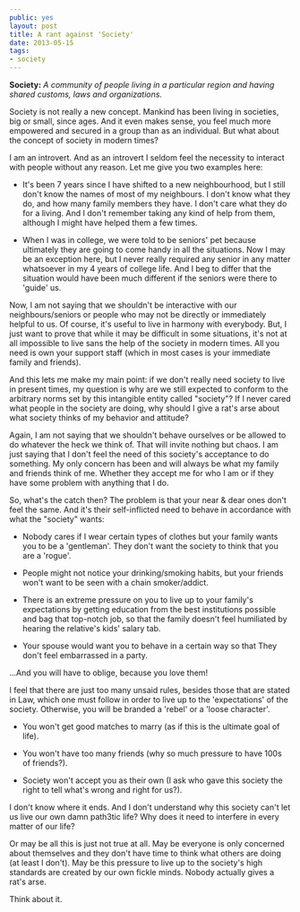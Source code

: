 ```yaml
---
public: yes
layout: post
title: A rant against 'Society'
date: 2013-05-15
tags: 
- society 
---
```


**Society:** _A community of people living in a particular region and having shared customs, laws and organizations._

Society is not really a new concept. Mankind has been living in societies, big or small, since ages. And it even makes sense, you feel much more empowered and secured in a group than as an individual. But what about the concept of society in modern times?

I am an introvert. And as an introvert I seldom feel the necessity to interact with people without any reason. Let me give you two examples here:

- It's been 7 years since I have shifted to a new neighbourhood, but I still don't know the names of most of my neighbours. I don't know what they do, and how many family members they have. I don't care what they do for a living. And I don't remember taking any kind of help from them, although I might have helped them a few times.

- When I was in college, we were told to be seniors' pet because ultimately they are going to come handy in all the situations. Now I may be an exception here, but I never really required any senior in any matter whatsoever in my 4 years of college life. And I beg to differ that the situation would have been much different if the seniors were there to 'guide' us.

Now, I am not saying that we shouldn't be interactive with our neighbours/seniors or people who may not be directly or immediately helpful to us. Of course, it's useful to live in harmony with everybody. But, I just want to prove that while it may be difficult in some situations, it's not at all impossible to live sans the help of the society in modern times. All you need is own your support staff (which in most cases is your immediate family and friends).

And this lets me make my main point: if we don't really need society to live in present times, my question is why are we still expected to conform to the arbitrary norms set by this intangible entity called "society"? If I never cared what people in the society are doing, why should I give a rat's arse about what society thinks of my behavior and attitude?

Again, I am not saying that we shouldn't behave ourselves or be allowed to do whatever the heck we think of. That will invite nothing but chaos. I am just saying that I don't feel the need of this society's acceptance to do something. My only concern has been and will always be what my family and friends think of me. Whether they accept me for who I am or if they have some problem with anything that I do.

So, what's the catch then? The problem is that your near & dear ones don't feel the same. And it's their self-inflicted need to behave in accordance with what the "society" wants:

- Nobody cares if I wear certain types of clothes but your family wants you to be a 'gentleman'. They don't want the society to think that you are a 'rogue'.

- People might not notice your drinking/smoking habits, but your friends won't want to be seen with a chain smoker/addict.

- There is an extreme pressure on you to live up to your family's expectations by getting education from the best institutions possible and bag that top-notch job, so that the family doesn't feel humiliated by hearing the relative's kids' salary tab.

- Your spouse would want you to behave in a certain way so that They don't feel embarrassed in a party.

...And you will have to oblige, because you love them!

I feel that there are just too many unsaid rules, besides those that are stated in Law, which one must follow in order to live up to the 'expectations' of the society. Otherwise, you will be branded a 'rebel' or a 'loose character'. 

- You won't get good matches to marry (as if this is the ultimate goal of life).

- You won't have too many friends (why so much pressure to have 100s of friends?). 

- Society won't accept you as their own (I ask who gave this society the right to tell what's wrong and right for us?).


I don't know where it ends. And I don't understand why this society can't let us live our own damn path3tic life? Why does it need to interfere in every matter of our life? 

Or may be all this is just not true at all. May be everyone is only concerned about themselves and they don't have time to think what others are doing (at least I don't). May be this pressure to live up to the society's high standards are created by our own fickle minds. Nobody actually gives a rat's arse. 

Think about it.

